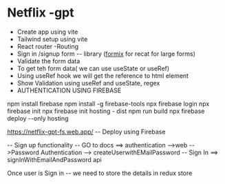 # Netflix -gpt 
- Create app using vite
- Tailwind setup using vite
- React router
-Routing
- Sign in /signup form -- library ([formix](https://formik.org/) for recat for large forms)
- Validate the form data 
- To get teh form data( we can use useState or useRef)
- Using useRef hook we will get the reference to html element
- Show Validation using useRef and useState, regex
- AUTHENTICATION USING FIREBASE

npm install firebase
npm install -g firebase-tools
npx firebase login
npx firebase init
npx firebase init hosting - dist 
npm run build
npx firebase deploy --only hosting

https://netflix-gpt-fs.web.app/
-- Deploy using Firebase

-- Sign up functionality
-- GO to docs ==> authentication -->web -->Password Authentication --> createUserwithEMailPassword
-- Sign In ==> signInWithEmailAndPassword api

Once  user is Sign in -- we need to store the details in redux store
